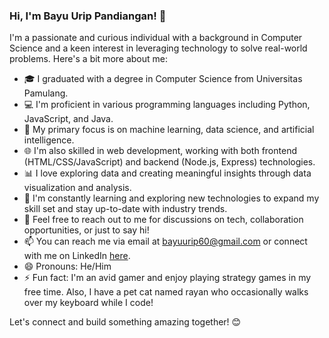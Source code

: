 ### Hi, I'm Bayu Urip Pandiangan! 👋

I'm a passionate and curious individual with a background in Computer Science and a keen interest in leveraging technology to solve real-world problems. Here's a bit more about me:

- 🎓 I graduated with a degree in Computer Science from Universitas Pamulang.
- 💻 I'm proficient in various programming languages including Python, JavaScript, and Java.
- 🤖 My primary focus is on machine learning, data science, and artificial intelligence.
- 🌐 I'm also skilled in web development, working with both frontend (HTML/CSS/JavaScript) and backend (Node.js, Express) technologies.
- 📊 I love exploring data and creating meaningful insights through data visualization and analysis.
- 🚀 I'm constantly learning and exploring new technologies to expand my skill set and stay up-to-date with industry trends.
- 💬 Feel free to reach out to me for discussions on tech, collaboration opportunities, or just to say hi!
- 📫 You can reach me via email at bayuurip60@gmail.com or connect with me on LinkedIn [here](https://www.linkedin.com/in/bayu-pandiangan/).
- 😄 Pronouns: He/Him
- ⚡ Fun fact: I'm an avid gamer and enjoy playing strategy games in my free time. Also, I have a pet cat named rayan who occasionally walks over my keyboard while I code!

Let's connect and build something amazing together! 😊

